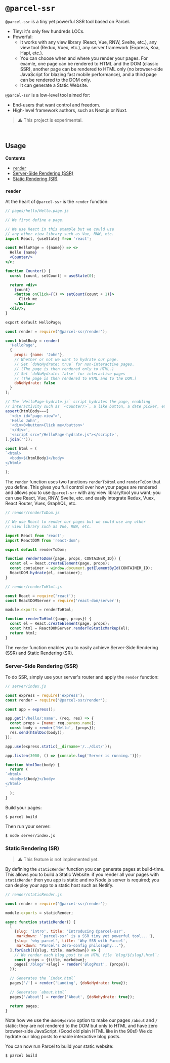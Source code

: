 # `@parcel-ssr`

`@parcel-ssr` is a tiny yet powerful SSR tool based on Parcel.

- Tiny: it's only few hundreds LOCs.
- Powerful:
  - It works with
    any view library (React, Vue, RNW, Svelte, etc.),
    any view tool (Redux, Vuex, etc.),
    any server framework (Express, Koa, Hapi, etc.).
  - You can choose when and where you render your pages. For examle, one page can be rendered to HTML and the DOM (classic SSR), another page can be rendered to HTML only (no browser-side JavaScript for blazing fast mobile performance), and a third page can be rendered to the DOM only.
  - It can generate a Static Website.

`@parcel-ssr` is a low-level tool aimed for:
- End-users that want control and freedom.
- High-level framework authors, such as Next.js or Nuxt.

> :warning: This project is experimental.

<br/>

## Usage

**Contents**
- [`render`](#render)
- [Server-Side Rendering (SSR)](#server-side-rendering-ssr)
- [Static Rendering (SR)](#static-rendering-sr)

### `render`

At the heart of `@parcel-ssr` is the `render` function:

~~~jsx
// pages/hello/Hello.page.js

// We first define a page.

// We use React in this example but we could use
// any other view library such as Vue, RNW, etc.
import React, {useState} from 'react';

const HelloPage = ({name}) => <>
  Hello {name}
  <Counter/>
</>;

function Counter() {
  const [count, setCount] = useState(0);

  return <div>
    {count}
    <button onClick={() => setCount(count + 1)}>
      Click me
    </button>
  <div/>;
}

export default HelloPage;
~~~

~~~js
const render = require('@parcel-ssr/render');

const htmlBody = render(
  'HelloPage',
  {
    props: {name: 'John'},
    // Whether or not we want to hydrate our page.
    // Set `doNoHydrate: true` for non-interactive pages.
    // (The page is then rendered only to HTML.)
    // Set `doNoHydrate: false` for interactive pages
    // (The page is then rendered to HTML and to the DOM.)
    doNoHydrate: false
  }
);

// The `HelloPage-hydrate.js` script hydrates the page, enabling
// interactivity such as `<Counter/>`, a like button, a date picker, etc.
assert(htmlBody===[
  '<div id="page-view">',
  'Hello John',
  '<div>0<button>Click me</button>'
  '</div>',
  '<script src="/HelloPage-hydrate.js"></script>',
].join(''));

const html = (
`<html>
  <body>${htmlBody}</body>
</html>
`
);
~~~

The `render` function uses two functions `renderToHtml` and `renderToDom` that *you* define.
This gives you
full control over how your pages are rendered
and allows you to use `@parcel-srr` with any view library/tool you want;
you can use
React, Vue, RNW, Svelte, etc. and easily integrate
Redux, Vuex, React Router, Vuex, GraphQL, etc.

~~~js
// render/renderToDom.js

// We use React to render our pages but we could use any other
// view library such as Vue, RNW, etc.

import React from 'react';
import ReactDOM from 'react-dom';

export default renderToDom;

function renderToDom({page, props, CONTAINER_ID}) {
  const el = React.createElement(page, props);
  const container = window.document.getElementById(CONTAINER_ID);
  ReactDOM.hydrate(el, container);
}
~~~

~~~js
// render/renderToHtml.js

const React = require('react');
const ReactDOMServer = require('react-dom/server');

module.exports = renderToHtml;

function renderToHtml({page, props}) {
  const el = React.createElement(page, props);
  const html = ReactDOMServer.renderToStaticMarkup(el);
  return html;
}
~~~

The `render` function enables you to easily achieve Server-Side Rendering (SSR) and Static Rendering (SR).

### Server-Side Rendering (SSR)

To do SSR, simply use your server's router and apply the `render` function:

~~~js
// server/index.js

const express = require('express');
const render = require('@parcel-ssr/render');

const app = express();

app.get('/hello/:name', (req, res) => {
  const props = {name: req.params.name};
  const body = render('Hello', {props});
  res.send(htmlDoc(body));
});

app.use(express.static(__dirname+'/../dist/'));

app.listen(3000, () => {console.log('Server is running.')});

function htmlDoc(body) {
  return (
`<html>
  <body>${body}</body>
</html>
`
  );
}
~~~

Build your pages:
~~~shell
$ parcel build
~~~
Then run your server:
~~~shell
$ node server/index.js
~~~

### Static Rendering (SR)

> :warning: This feature is not implemented yet.

By defining the `staticRender` function you can generate pages at build-time.
This allows you to build a Static Website: if you render all your pages with `staticRender` then you app is static and no Node.js server is required; you can deploy your app to a static host such as Netlify.

~~~js
// render/staticRender.js

const render = require('@parcel-ssr/render');

module.exports = staticRender;

async function staticRender() {
  [
    {slug: 'intro', title: 'Introducing @parcel-ssr',
     markdown: '`parcel-ssr` is a SSR tiny yet powerful tool...'},
    {slug: 'why-parcel', title: 'Why SSR with Parcel',
     markdown: "Parcel's Zero-config philosophy..."},
  ].forEach(({slug, title, markdown}) => {
    // We render each blog post to an HTML file `blog/${slug}.html`:
    const props = {title, markdown};
    pages['/blog/'+slug] = render('BlogPost', {props});
  });

  // Generates the `index.html`
  pages['/'] = render('Landing', {doNoHydrate: true});

  // Generates `about.html`
  pages['/about'] = render('About', {doNoHydrate: true});

  return pages;
}
~~~

Note how we use the `doNoHydrate` option to make our pages `/about` and `/` static:
they are not rendered to the DOM but only to HTML and have zero browser-side JavaScript.
(Good old plain HTML like in the 90s!)
We do hydrate our blog posts to enable interactive blog posts.

You can now run Parcel to build your static website:
~~~shell
$ parcel build
~~~
